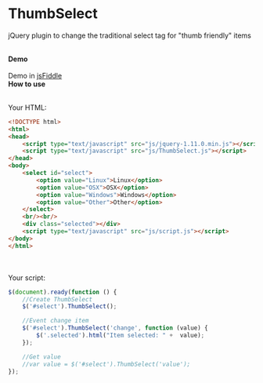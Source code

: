 # ThumbSelect
jQuery plugin to change the traditional select tag for "thumb friendly" items


<br/>
<strong>Demo</strong>
<br/><br/>
Demo in <a target="_blank" href="http://jsfiddle.net/aesposito/a87cLg52/">jsFiddle</a>

<br/>
<strong>How to use</strong>
<br/><br/>

Your HTML:
<br/>
```html
<!DOCTYPE html>
<html>
<head>
	<script type="text/javascript" src="js/jquery-1.11.0.min.js"></script>
	<script type="text/javascript" src="js/ThumbSelect.js"></script>
</head>
<body>
	<select id="select">
		<option value="Linux">Linux</option>
		<option value="OSX">OSX</option>
		<option value="Windows">Windows</option>
		<option value="Other">Other</option>
	</select>
	<br/><br/>
	<div class="selected"></div>
	<script type="text/javascript" src="js/script.js"></script>
</body>
</html>

```
<br/><br/>
Your script:
<br/>
```javascript
$(document).ready(function () {
	//Create ThumbSelect
	$('#select').ThumbSelect();

	//Event change item
	$('#select').ThumbSelect('change', function (value) {
		$('.selected').html("Item selected: " +  value);
	});

	//Get value
	//var value = $('#select').ThumbSelect('value');
});
```